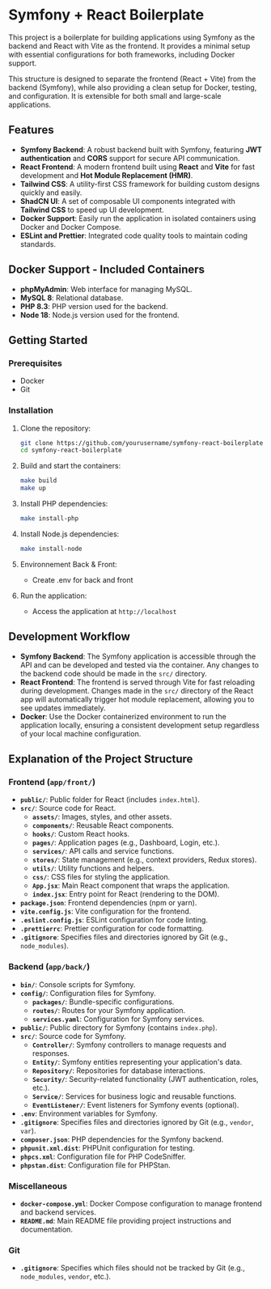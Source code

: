 # Symfony + React Boilerplate

This project is a boilerplate for building applications using Symfony as the backend and React with Vite as the frontend. It provides a minimal setup with essential configurations for both frameworks, including Docker support.

This structure is designed to separate the frontend (React + Vite) from the backend (Symfony), while also providing a clean setup for Docker, testing, and configuration. It is extensible for both small and large-scale applications.

## Features

- **Symfony Backend**: A robust backend built with Symfony, featuring **JWT authentication** and **CORS** support for secure API communication.
- **React Frontend**: A modern frontend built using **React** and **Vite** for fast development and **Hot Module Replacement (HMR)**.
- **Tailwind CSS**: A utility-first CSS framework for building custom designs quickly and easily.
- **ShadCN UI**: A set of composable UI components integrated with **Tailwind CSS** to speed up UI development.
- **Docker Support**: Easily run the application in isolated containers using Docker and Docker Compose.
- **ESLint and Prettier**: Integrated code quality tools to maintain coding standards.

## Docker Support - Included Containers

- **phpMyAdmin**: Web interface for managing MySQL.
- **MySQL 8**: Relational database.
- **PHP 8.3**: PHP version used for the backend.
- **Node 18**: Node.js version used for the frontend.

## Getting Started

### Prerequisites

- Docker
- Git

### Installation

1. Clone the repository:

   ```bash
   git clone https://github.com/yourusername/symfony-react-boilerplate.git
   cd symfony-react-boilerplate
   ```

2. Build and start the containers:

   ```bash
   make build
   make up
   ```

3. Install PHP dependencies:

   ```bash
   make install-php
   ```

4. Install Node.js dependencies:

   ```bash
   make install-node
   ```

5. Environnement Back & Front:

   - Create .env for back and front

6. Run the application:

   - Access the application at `http://localhost`

## Development Workflow

- **Symfony Backend**: The Symfony application is accessible through the API and can be developed and tested via the container. Any changes to the backend code should be made in the `src/` directory.
- **React Frontend**: The frontend is served through Vite for fast reloading during development. Changes made in the `src/` directory of the React app will automatically trigger hot module replacement, allowing you to see updates immediately.
- **Docker**: Use the Docker containerized environment to run the application locally, ensuring a consistent development setup regardless of your local machine configuration.

## Explanation of the Project Structure

### Frontend (`app/front/`)

- **`public/`**: Public folder for React (includes `index.html`).
- **`src/`**: Source code for React.
  - **`assets/`**: Images, styles, and other assets.
  - **`components/`**: Reusable React components.
  - **`hooks/`**: Custom React hooks.
  - **`pages/`**: Application pages (e.g., Dashboard, Login, etc.).
  - **`services/`**: API calls and service functions.
  - **`stores/`**: State management (e.g., context providers, Redux stores).
  - **`utils/`**: Utility functions and helpers.
  - **`css/`**: CSS files for styling the application.
  - **`App.jsx`**: Main React component that wraps the application.
  - **`index.jsx`**: Entry point for React (rendering to the DOM).
- **`package.json`**: Frontend dependencies (npm or yarn).
- **`vite.config.js`**: Vite configuration for the frontend.
- **`.eslint.config.js`**: ESLint configuration for code linting.
- **`.prettierrc`**: Prettier configuration for code formatting.
- **`.gitignore`**: Specifies files and directories ignored by Git (e.g., `node_modules`).

### Backend (`app/back/`)

- **`bin/`**: Console scripts for Symfony.
- **`config/`**: Configuration files for Symfony.
  - **`packages/`**: Bundle-specific configurations.
  - **`routes/`**: Routes for your Symfony application.
  - **`services.yaml`**: Configuration for Symfony services.
- **`public/`**: Public directory for Symfony (contains `index.php`).
- **`src/`**: Source code for Symfony.
  - **`Controller/`**: Symfony controllers to manage requests and responses.
  - **`Entity/`**: Symfony entities representing your application's data.
  - **`Repository/`**: Repositories for database interactions.
  - **`Security/`**: Security-related functionality (JWT authentication, roles, etc.).
  - **`Service/`**: Services for business logic and reusable functions.
  - **`EventListener/`**: Event listeners for Symfony events (optional).
- **`.env`**: Environment variables for Symfony.
- **`.gitignore`**: Specifies files and directories ignored by Git (e.g., `vendor`, `var`).
- **`composer.json`**: PHP dependencies for the Symfony backend.
- **`phpunit.xml.dist`**: PHPUnit configuration for testing.
- **`phpcs.xml`**: Configuration file for PHP CodeSniffer.
- **`phpstan.dist`**: Configuration file for PHPStan.

### Miscellaneous

- **`docker-compose.yml`**: Docker Compose configuration to manage frontend and backend services.
- **`README.md`**: Main README file providing project instructions and documentation.

### Git

- **`.gitignore`**: Specifies which files should not be tracked by Git (e.g., `node_modules`, `vendor`, etc.).
